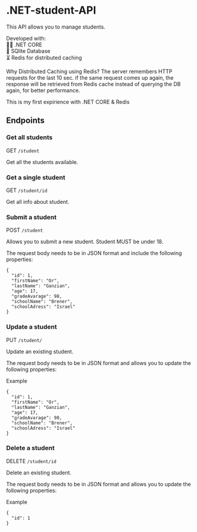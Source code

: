 # .NET-student-API

This API allows you to manage students.

Developed with:<br/>
👨‍💻  .NET CORE <br/>
💾  SQlite Database <br/>
⏳  Redis for distributed caching <br/>

Why Distributed Caching using Redis?
The server remembers HTTP requests for the last 10 sec.
if the same request comes up again, the response will be retrieved from Redis cache instead of querying the DB again, for better performance.

This is my first expirience with .NET CORE & Redis

## Endpoints ##

### Get all students ###

GET `/student`

Get all the students available.

### Get a single student ###

GET `/student/id`

Get all info about student.


### Submit a student ###

POST `/student`

Allows you to submit a new student. 
Student MUST be under 18.

The request body needs to be in JSON format and include the following properties:
```
{
  "id": 1,
  "firstName": "Or",
  "lastName": "Ganzian",
  "age": 17,
  "gradeAvarage": 98,
  "schoolName": "Brener",
  "schoolAdress": "Israel"
}
```

### Update a student ###

PUT `/student/`

Update an existing student.

The request body needs to be in JSON format and allows you to update the following properties:

 Example
```
{
  "id": 1,
  "firstName": "Or",
  "lastName": "Ganzian",
  "age": 17,
  "gradeAvarage": 98,
  "schoolName": "Brener",
  "schoolAdress": "Israel"
}
```

### Delete a student ###

DELETE `/student/id`

Delete an existing student. 

The request body needs to be in JSON format and allows you to update the following properties:

 Example
```
{
  "id": 1
}
```


